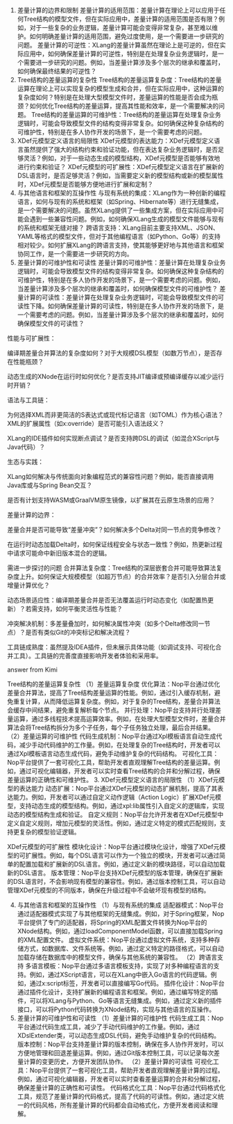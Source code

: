 1. 差量计算的边界和限制
差量计算的适用范围：差量计算在理论上可以应用于任何Tree结构的模型文件，但在实际应用中，差量计算的适用范围是否有限？例如，对于一些复杂的业务逻辑，差量计算可能会变得非常复杂，甚至难以维护。如何明确差量计算的适用范围，避免过度使用，是一个需要进一步研究的问题。
差量计算的可逆性：XLang的差量计算虽然在理论上是可逆的，但在实际应用中，如何确保差量计算的可逆性，特别是在处理复杂业务逻辑时，是一个需要进一步研究的问题。例如，当差量计算涉及多个层次的继承和覆盖时，如何确保最终结果的可逆性？
2. Tree结构的差量运算的复杂性
Tree结构的差量运算复杂度：Tree结构的差量运算在理论上可以实现复杂的模型生成和合并，但在实际应用中，这种运算的复杂度如何？特别是在处理大型模型文件时，差量运算的性能是否会成为瓶颈？如何优化Tree结构的差量运算，提高其性能和效率，是一个需要解决的问题。
Tree结构的差量运算的可维护性：Tree结构的差量运算在处理复杂业务逻辑时，可能会导致模型文件的结构变得非常复杂。如何确保这种复杂结构的可维护性，特别是在多人协作开发的场景下，是一个需要考虑的问题。
3. XDef元模型定义语言的局限性
XDef元模型的表达能力：XDef元模型定义语言虽然提供了强大的结构约束和验证功能，但在表达复杂业务逻辑时，是否足够灵活？例如，对于一些动态生成的模型结构，XDef元模型是否能够有效地进行约束和验证？
XDef元模型的可扩展性：XDef元模型定义语言在扩展新的DSL语言时，是否足够灵活？例如，当需要定义新的模型结构或新的模型属性时，XDef元模型是否能够方便地进行扩展和定制？
4. 与其他语言和框架的互操作性
与现有系统的集成：XLang作为一种创新的编程语言，如何与现有的系统和框架（如Spring、Hibernate等）进行无缝集成，是一个需要解决的问题。虽然XLang提供了一些集成方案，但在实际应用中可能会遇到一些兼容性问题。例如，如何确保XLang生成的模型文件能够与现有的系统和框架无缝对接？
跨语言支持：XLang目前主要支持XML、JSON、YAML等格式的模型文件，但对于其他编程语言（如Python、Go等）的支持相对较少。如何扩展XLang的跨语言支持，使其能够更好地与其他语言和框架协同工作，是一个需要进一步研究的方向。
5. 差量计算的可维护性和可读性
差量计算的可维护性：差量计算在处理复杂业务逻辑时，可能会导致模型文件的结构变得非常复杂。如何确保这种复杂结构的可维护性，特别是在多人协作开发的场景下，是一个需要考虑的问题。例如，当差量计算涉及多个层次的继承和覆盖时，如何确保模型文件的可维护性？
差量计算的可读性：差量计算在处理复杂业务逻辑时，可能会导致模型文件的可读性下降。如何确保差量计算的可读性，特别是在多人协作开发的场景下，是一个需要考虑的问题。例如，当差量计算涉及多个层次的继承和覆盖时，如何确保模型文件的可读性？


性能与可扩展性：

编译期差量合并算法的复杂度如何？对于大规模DSL模型（如数万节点），是否存在性能瓶颈？

动态生成的XNode在运行时如何优化？是否支持JIT编译或预编译缓存以减少运行时开销？

语法与工具链：

为何选择XML而非更简洁的S表达式或现代标记语言（如TOML）作为核心语法？XML的扩展属性（如x:override）是否可能引入语法歧义？

XLang的IDE插件如何实现断点调试？是否支持跨DSL的调试（如混合XScript与Java代码）？

生态与实践：

XLang如何解决与传统面向对象编程范式的兼容性问题？例如，能否直接调用Java库或与Spring Bean交互？

是否有计划支持WASM或GraalVM原生镜像，以扩展其在云原生场景的应用？

差量计算的边界：

差量合并是否可能导致“差量冲突”？如何解决多个Delta对同一节点的竞争修改？

在运行时动态加载Delta时，如何保证线程安全与状态一致性？例如，热更新过程中请求可能命中新旧版本混合的逻辑。

需进一步探讨的问题
合并算法复杂度：Tree结构的深层嵌套合并可能导致算法复杂度上升。如何保证大规模模型（如超万节点）的合并效率？是否引入分层合并或增量计算优化？

动态场景适应性：编译期差量合并是否无法覆盖运行时动态变化（如配置热更新）？若需支持，如何平衡灵活性与性能？

冲突解决机制：多差量叠加时，如何解决属性冲突（如多个Delta修改同一节点）？是否有类似Git的冲突标记和解决流程？

工具链成熟度：虽然提及IDEA插件，但未展示具体功能（如调试支持、可视化合并工具）。工具链的完善度直接影响开发者体验和采用率。

answer from Kimi

 Tree结构的差量运算复杂性
（1）差量运算复杂度
优化算法：Nop平台通过优化差量合并算法，提高了Tree结构差量运算的性能。例如，通过引入缓存机制，避免重复计算，从而降低运算复杂度。例如，对于复杂的Tree结构，差量合并算法会缓存中间结果，避免重复解析每个节点。
并行处理：Nop平台支持并行处理差量运算，通过多线程技术提高运算效率。例如，在处理大型模型文件时，差量合并算法会将Tree结构拆分为多个子任务，每个子任务独立处理，最后合并结果。
（2）差量运算的可维护性
代码生成机制：Nop平台通过Xpl模板语言自动生成代码，减少手动代码维护的工作量。例如，在处理复杂的Tree结构时，开发者可以通过Xpl模板语言动态生成代码，避免手动维护复杂的代码结构。
可视化工具：Nop平台提供了一套可视化工具，帮助开发者直观理解Tree结构的差量运算。例如，通过可视化编辑器，开发者可以实时查看Tree结构的合并和分解过程，确保差量运算的正确性和可维护性。
3. XDef元模型定义语言的局限性
（1）XDef元模型的表达能力
动态扩展：Nop平台通过XDef元模型的动态扩展机制，提高了其表达能力。例如，开发者可以通过自定义动作逻辑（Action Logic）扩展XDef元模型，支持动态生成的模型结构。例如，通过xpl:lib属性引入自定义的逻辑库，实现动态的模型结构生成和验证。
自定义规则：Nop平台允许开发者在XDef元模型中定义自定义规则，增加元模型的灵活性。例如，通过定义特定的模式匹配规则，支持更复杂的模型验证逻辑。


XDef元模型的可扩展性
模块化设计：Nop平台通过模块化设计，增强了XDef元模型的可扩展性。例如，每个DSL语言可以作为一个独立的模块，开发者可以通过简单的配置加载和扩展新的DSL语言。例如，通过定义新的模块路径，可以自动加载新的DSL语言。
版本管理：Nop平台支持XDef元模型的版本管理，确保在扩展新的DSL语言时，不会影响现有模型的兼容性。例如，通过版本控制工具，可以自动管理XDef元模型的不同版本，确保在升级过程中不会破坏现有模型的结构。

4. 与其他语言和框架的互操作性
（1）与现有系统的集成
适配器模式：Nop平台通过适配器模式实现了与其他框架的无缝集成。例如，对于Spring框架，Nop平台提供了专门的适配器，将Spring的XML配置文件转换为Nop平台的XNode结构。例如，通过loadComponentModel函数，可以直接加载Spring的XML配置文件。
虚拟文件系统：Nop平台通过虚拟文件系统，支持多种存储方式，如数据库、文件系统等。例如，通过定义特定的路径格式，可以自动加载存储在数据库中的模型文件，确保与其他系统的兼容性。
（2）跨语言支持
多语言模板：Nop平台通过多语言模板支持，实现了对多种编程语言的支持。例如，通过XScript语言，可以在XLang中嵌入Go语言的代码逻辑。例如，通过x:script标签，开发者可以直接编写Go代码。
插件化设计：Nop平台通过插件化设计，支持扩展新的编程语言和框架。例如，通过编写特定的插件，可以将XLang与Python、Go等语言无缝集成。例如，通过定义新的插件接口，可以将Python代码转换为XNode结构，实现与其他语言的互操作。
5. 差量计算的可维护性和可读性
（1）差量计算的可维护性
代码生成工具：Nop平台通过代码生成工具，减少了手动代码维护的工作量。例如，通过XDslExtender类，可以动态生成DSL代码，避免手动维护复杂的代码结构。
版本控制：Nop平台支持差量计算的版本控制，确保在多人协作开发时，可以方便地管理和回退差量运算。例如，通过Git版本控制工具，可以记录每次差量计算的变更历史，方便开发团队协作。
（2）差量计算的可读性
可视化工具：Nop平台提供了一套可视化工具，帮助开发者直观理解差量计算的过程。例如，通过可视化编辑器，开发者可以实时查看差量运算的合并和分解过程，确保差量计算的正确性和可读性。
代码格式化工具：Nop平台通过代码格式化工具，规范了差量计算的代码格式，提高了代码的可读性。例如，通过定义统一的代码风格，所有差量计算的代码都会自动格式化，方便开发者阅读和理解。